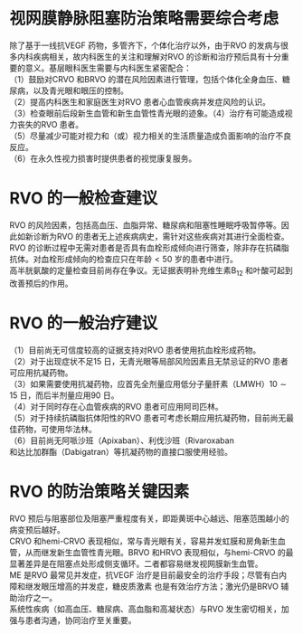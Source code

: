 # 视网膜静脉阻塞防治策略需要综合考虑  
除了基于一线抗VEGF 药物，多管齐下，个体化治疗以外，由于RVO 的发病与很多内科疾病相关，故内科医生的关注和理解对RVO 的诊断和治疗预后具有十分重要的意义。基层眼科医生需要与内科医生紧密配合：  
（1）鼓励对CRVO 和BRVO 的潜在风险因素进行管理，包括个体化全身血压、糖尿病，以及青光眼和眼压的控制。  
（2）提高内科医生和家庭医生对RVO 患者心血管疾病并发症风险的认识。  
（3）检查眼前后段新生血管和新生血管性青光眼的迹象。（4）治疗有可能造成视力丧失的RVO 患者。  
（5）尽量减少可能对视力和（或）视力相关的生活质量造成负面影响的治疗不良反应。  
（6）在永久性视力损害时提供患者的视觉康复服务。  
# RVO 的一般检查建议  
RVO 的风险因素，包括高血压、血脂异常、糖尿病和阻塞性睡眠呼吸暂停等。因此如新诊断为RVO 的患者无上述疾病病史，需针对这些疾病对其进行全面检查。  
RVO 的诊断过程中无需对患者是否具有血栓形成倾向进行筛查，除非存在抗磷脂抗体。对血栓形成倾向的检查应只在年龄$<50$ 岁的患者中进行。  
高半胱氨酸的定量检查目前尚存在争议。无证据表明补充维生素$\mathrm{B}_{12}$ 和叶酸可起到改善预后的作用。  
# RVO 的一般治疗建议  
（1）目前尚无可信度较高的证据支持对RVO 患者使用抗血栓形成药物。  
（2）对于出现症状不足15 日，无青光眼等局部风险因素且无禁忌证的RVO 患者可应用抗凝药物。  
（3）如果需要使用抗凝药物，应首先全剂量应用低分子量肝素（LMWH）$10\sim15$ 日，而后半剂量应用90 日。  
（4）对于同时存在心血管疾病的RVO 患者可应用阿司匹林。  
（5）对于持续抗磷脂抗体阳性的RVO 患者可考虑长期应用抗凝药物，目前尚无最佳药物，可使用华法林。  
（6）目前尚无阿哌沙班（Apixaban）、利伐沙班（Rivaroxaban  
和达比加群酯（Dabigatran）等抗凝药物的直接口服使用经验。  
# RVO 的防治策略关键因素  
RVO 预后与阻塞部位及阻塞严重程度有关，即距黄斑中心越远、阻塞范围越小的病变预后越好。  
CRVO 和hemi-CRVO 表现相似，常与青光眼有关，容易并发虹膜和房角新生血管，从而继发新生血管性青光眼。BRVO 和HRVO 表现相似，与hemi-CRVO 的最显著差异是在阻塞点处形成侧支循环。二者都容易继发视网膜新生血管。  
ME 是RVO 最常见并发症，抗VEGF 治疗是目前最安全的治疗手段；尽管有白内障和继发眼压增高的并发症，糖皮质激素 也是有效治疗方法；激光仍是BRVO 辅助治疗之一。  
系统性疾病（如高血压、糖尿病、高血脂和高凝状态）与RVO 发生密切相关，加强与患者沟通，协同治疗至关重要。  